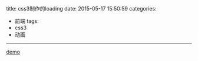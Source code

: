 title: css3制作的loading
date: 2015-05-17 15:50:59
categories:
- 前端
tags:
- css3
- 动画
---
[demo](/demos/css3-loading.html)
